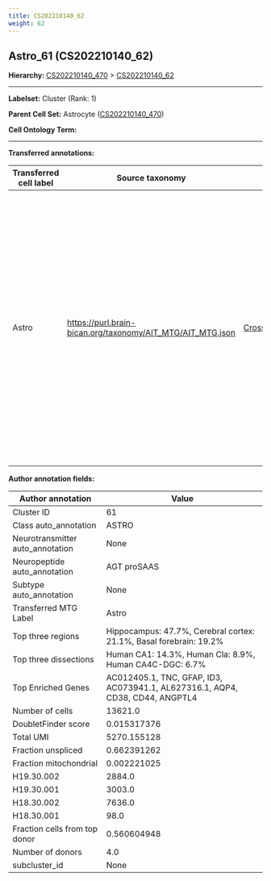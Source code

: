 ```yaml
---
title: CS202210140_62
weight: 62
---
```

## Astro_61 (CS202210140_62)
<b>Hierarchy: </b>
[CS202210140_470](https://purl.brain-bican.org/taxonomy/CS202210140#CS202210140_470) >
[CS202210140_62](https://purl.brain-bican.org/taxonomy/CS202210140#CS202210140_62)

---


**Labelset:** Cluster (Rank: 1)

**Parent Cell Set:** Astrocyte ([CS202210140_470](https://purl.brain-bican.org/taxonomy/CS202210140#CS202210140_470))



**Cell Ontology Term:** 

[MARKER GENES.]: #


---

[TRANSFERRED ANNOTATIONS.]: #


**Transferred annotations:**

| Transferred cell label | Source taxonomy | Source node accession | Algorithm name | Comment |
|------------------------|-----------------|-----------------------|----------------|---------|
|Astro|https://purl.brain-bican.org/taxonomy/AIT_MTG/AIT_MTG.json|[CrossArea_subclass:e47396020a](https://purl.brain-bican.org/taxonomy/AIT_MTG#CrossArea_subclass_e47396020a)||We performed PCA (50 components) on our full dataset, trained a random forest classifier (scikit-learn, class_ weight=‘balanced’, max_depth=50) on the MTG labels, and then predicted labels for all cells. We labeled each cluster with the mode of its constituent cells if two conditions were met: more than 0.8 of predicted labels matched the mode, and the mean probability of these pre- dictions was greater than 0.8.|

[AUTHOR ANNOTATION FIELDS.]: #


**Author annotation fields:**

| Author annotation | Value |
|-------------------|-------|
|Cluster ID|61|
|Class auto_annotation|ASTRO|
|Neurotransmitter auto_annotation|None|
|Neuropeptide auto_annotation|AGT proSAAS|
|Subtype auto_annotation|None|
|Transferred MTG Label|Astro|
|Top three regions|Hippocampus: 47.7%, Cerebral cortex: 21.1%, Basal forebrain: 19.2%|
|Top three dissections|Human CA1: 14.3%, Human Cla: 8.9%, Human CA4C-DGC: 6.7%|
|Top Enriched Genes|AC012405.1, TNC, GFAP, ID3, AC073941.1, AL627316.1, AQP4, CD38, CD44, ANGPTL4|
|Number of cells|13621.0|
|DoubletFinder score|0.015317376|
|Total UMI|5270.155128|
|Fraction unspliced|0.662391262|
|Fraction mitochondrial|0.002221025|
|H19.30.002|2884.0|
|H19.30.001|3003.0|
|H18.30.002|7636.0|
|H18.30.001|98.0|
|Fraction cells from top donor|0.560604948|
|Number of donors|4.0|
|subcluster_id|None|
